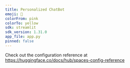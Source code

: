 ```yaml
---
title: Personalized ChatBot
emoji: 🤖
colorFrom: pink
colorTo: yellow
sdk: streamlit
sdk_version: 1.31.0
app_file: app.py
pinned: false
---
```


Check out the configuration reference at https://huggingface.co/docs/hub/spaces-config-reference
